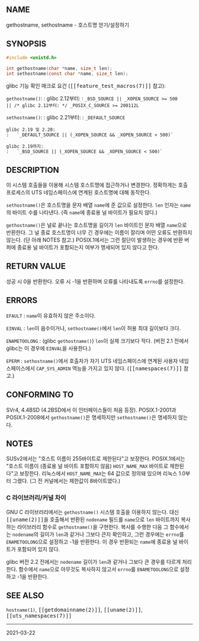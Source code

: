 ## NAME

gethostname, sethostname - 호스트명 얻기/설정하기

## SYNOPSIS

```c
#include <unistd.h>

int gethostname(char *name, size_t len);
int sethostname(const char *name, size_t len);
```

glibc 기능 확인 매크로 요건 (<tt>[[feature_test_macros(7)]]</tt> 참고):

`gethostname()`:
:   glibc 2.12부터:
    :   `_BSD_SOURCE || _XOPEN_SOURCE >= 500`<br>
        `|| /* glibc 2.12부터: */ _POSIX_C_SOURCE >= 200112L`

`sethostname()`:
:   glibc 2.21부터:
    :   `_DEFAULT_SOURCE`

    glibc 2.19 및 2.20:
    :   `_DEFAULT_SOURCE || (_XOPEN_SOURCE && _XOPEN_SOURCE < 500)`

    glibc 2.19까지:
    :   `_BSD_SOURCE || (_XOPEN_SOURCE && _XOPEN_SOURCE < 500)`

## DESCRIPTION

이 시스템 호출들을 이용해 시스템 호스트명에 접근하거나 변경한다. 정확하게는 호출 프로세스의 UTS 네임스페이스에 연계된 호스트명에 대해 동작한다.

`sethostname()`은 호스트명을 문자 배열 `name`에 준 값으로 설정한다. `len` 인자는 `name`의 바이트 수를 나타낸다. (즉 `name`에 종료용 널 바이트가 필요치 않다.)

`gethostname()`은 널로 끝나는 호스트명을 길이가 `len` 바이트인 문자 배열 `name`으로 반환한다. 그 널 종료 호스트명이 너무 긴 경우에는 이름이 잘리며 어떤 오류도 반환하지 않는다. (단 아래 NOTES 참고.) POSIX.1에서는 그런 절단이 발생하는 경우에 반환 버퍼에 종료용 널 바이트가 포함되는지 여부가 명세되어 있지 않다고 한다.

## RETURN VALUE

성공 시 0을 반환한다. 오류 시 -1을 반환하며 오류를 나타내도록 `errno`를 설정한다.

## ERRORS

`EFAULT`
:   `name`이 유효하지 않은 주소이다.

`EINVAL`
:   `len`이 음수이거나, `sethostname()`에서 `len`이 허용 최대 길이보다 크다.

`ENAMETOOLONG`
:   (glibc `gethostname()`) `len`이 실제 크기보다 작다. (버전 2.1 전에서 glibc는 이 경우에 `EINVAL`을 사용한다.)

`EPERM`
:   `sethostname()`에서 호출자가 자기 UTS 네임스페이스에 연계된 사용자 네임스페이스에서 `CAP_SYS_ADMIN` 역능을 가지고 있지 않다. (<tt>[[namespaces(7)]]</tt> 참고.)

## CONFORMING TO

SVr4, 4.4BSD (4.2BSD에서 이 인터페이스들이 처음 등장). POSIX.1-2001과 POSIX.1-2008에서 `gethostname()`은 명세하지만 `sethostname()`은 명세하지 않는다.

## NOTES

SUSv2에서는 "호스트 이름이 255바이트로 제한된다"고 보장한다. POSIX.1에서는 "호스트 이름이 (종료용 널 바이트 포함하지 않음) `HOST_NAME_MAX` 바이트로 제한된다"고 보장한다. 리눅스에서 `HOST_NAME_MAX`는 64 값으로 정의돼 있으며 리눅스 1.0부터 그랬다. (그 전 커널에서는 제한값이 8바이트였다.)

### C 라이브러리/커널 차이

GNU C 라이브러리에서는 `gethostname()` 시스템 호출을 이용하지 않는다. 대신 <tt>[[uname(2)]]</tt>을 호출해서 반환된 `nodename` 필드를 `name`으로 `len` 바이트까지 복사하는 라이브러리 함수로 `gethostname()`을 구현한다. 복사를 수행한 다음 그 함수에서는 `nodename`의 길이가 `len`과 같거나 그보다 큰지 확인하고, 그런 경우에는 `errno`를 `ENAMETOOLONG`으로 설정하고 -1을 반환한다. 이 경우 반환되는 `name`에 종료용 널 바이트가 포함되어 있지 않다.

glibc 버전 2.2 전에서는 `nodename` 길이가 `len`과 같거나 그보다 큰 경우를 다르게 처리한다. 함수에서 `name`으로 아무것도 복사하지 않고서 `errno`를 `ENAMETOOLONG`으로 설정하고 -1을 반환한다.

## SEE ALSO

`hostname(1)`, <tt>[[getdomainname(2)]]</tt>, <tt>[[uname(2)]]</tt>, <tt>[[uts_namespaces(7)]]</tt>

----

2021-03-22
